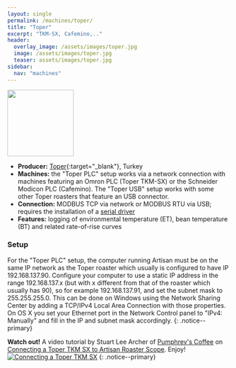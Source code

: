 ```yaml
---
layout: single
permalink: /machines/toper/
title: "Toper"
excerpt: "TKM-SX, Cafemino,.."
header:
  overlay_image: /assets/images/toper.jpg
  image: /assets/images/toper.jpg
  teaser: assets/images/toper.jpg
sidebar:
  nav: "machines"
---
```

<img class="tab-image" src="{{ site.baseurl }}/assets/images/supporter-badge-grey.png" width="150px">

* __Producer:__ [Toper](http://www.toper.com){:target="_blank"}, Turkey
* __Machines:__ the "Toper PLC" setup works via a network connection with machines featuring an Omron PLC (Toper TKM-SX) or the Schneider Modicon PLC (Cafemino). The "Toper USB" setup works with some other Toper roasters that feature an USB connector.
* __Connection:__ MODBUS TCP via network or MODBUS RTU via USB; requires the installation of a [serial driver](/modbus_serial/)
* __Features:__ logging of environmental temperature (ET), bean temperature (BT) and related rate-of-rise curves

### Setup

For the "Toper PLC" setup, the computer running Artisan must be on the same IP network as the Toper roaster which usually is configured to have IP 192.168.137.90. Configure your computer to use a static IP address in the range 192.168.137.x (but with x different from that of the roaster which usually has 90), so for example 192.168.137.91, and set the subnet mask to 255.255.255.0. This can be done on Windows using the Network Sharing Center by adding a TCP/IPv4 Local Area Connection with those properties. On OS X you set your Ethernet port in the Network Control panel to "IPv4: Manually" and fill in the IP and subnet mask accordingly.
{: .notice--primary}

**Watch out!**
A video tutorial by Stuart Lee Archer of [Pumphrey's Coffee](http://www.pumphreys-coffee.co.uk) on [Connecting a Toper TKM SX to Artisan Roaster Scope](https://youtu.be/e4nrlxgq04o). Enjoy!
[![Connecting a Toper TKM SX](http://img.youtube.com/vi/e4nrlxgq04o/0.jpg)](https://youtu.be/e4nrlxgq04o)
{: .notice--primary}